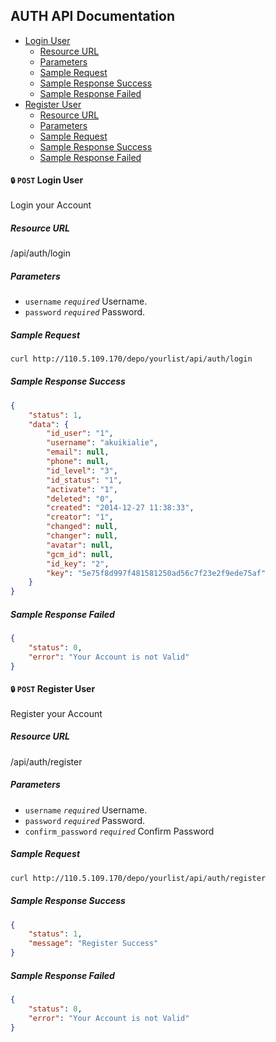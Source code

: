 ## AUTH API Documentation

- [Login User](#login-user)
    + [Resource URL](#login-user-url)
    + [Parameters](#login-user-param)
    + [Sample Request](#login-user-request)
    + [Sample Response Success](#login-user-response-success)
    + [Sample Response Failed](#login-user-response-failed)
- [Register User](#register-user)
    + [Resource URL](#register-user-url)
    + [Parameters](#register-user-param)
    + [Sample Request](#register-user-request)
    + [Sample Response Success](#register-user-response-success)
    + [Sample Response Failed](#register-user-response-failed)



#### <a name="login-user"></a> `🔒` `POST` Login User
Login your Account

##### <a name="login-user-url"></a> Resource URL
/api/auth/login

##### <a name="login-user-param"></a> Parameters
+ `username` _`required`_ Username.
+ `password` _`required`_ Password.

##### <a name="login-user-request"></a>Sample Request
````sh
curl http://110.5.109.170/depo/yourlist/api/auth/login
````

##### <a name="get-active-user-response-success"></a>Sample Response Success

````json
{
    "status": 1,
    "data": {
        "id_user": "1",
        "username": "akuikialie",
        "email": null,
        "phone": null,
        "id_level": "3",
        "id_status": "1",
        "activate": "1",
        "deleted": "0",
        "created": "2014-12-27 11:38:33",
        "creator": "1",
        "changed": null,
        "changer": null,
        "avatar": null,
        "gcm_id": null,
        "id_key": "2",
        "key": "5e75f8d997f481581250ad56c7f23e2f9ede75af"
    }
}
````
##### <a name="get-active-user-response-failed"></a>Sample Response Failed

````json
{
    "status": 0,
    "error": "Your Account is not Valid"
}
````


#### <a name="register-user"></a> `🔒` `POST` Register User
Register your Account

##### <a name="register-user-url"></a> Resource URL
/api/auth/register

##### <a name="login-user-param"></a> Parameters
+ `username` _`required`_ Username.
+ `password` _`required`_ Password.
+ `confirm_password` _`required`_ Confirm Password 

##### <a name="register-user-request"></a>Sample Request
````sh
curl http://110.5.109.170/depo/yourlist/api/auth/register
````

##### <a name="register-user-response-success"></a>Sample Response Success

````json
{
    "status": 1,
    "message": "Register Success"
}
````
##### <a name="register-user-response-failed"></a>Sample Response Failed

````json
{
    "status": 0,
    "error": "Your Account is not Valid"
}
````
